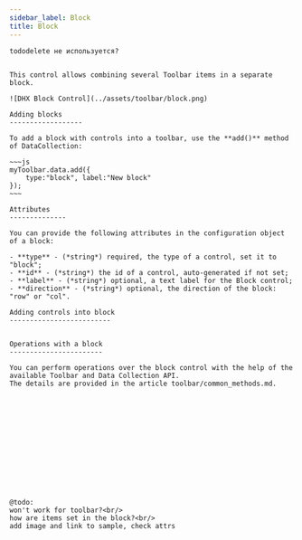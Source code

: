 ```yaml
---
sidebar_label: Block
title: Block
---  
```


```tododelete не используется?``` 

```

This control allows combining several Toolbar items in a separate block.

![DHX Block Control](../assets/toolbar/block.png)

Adding blocks
------------------

To add a block with controls into a toolbar, use the **add()** method of DataCollection:

~~~js
myToolbar.data.add({
    type:"block", label:"New block"
});
~~~

Attributes
--------------

You can provide the following attributes in the configuration object of a block:

- **type** - (*string*) required, the type of a control, set it to "block";
- **id** - (*string*) the id of a control, auto-generated if not set;
- **label** - (*string*) optional, a text label for the Block control;
- **direction** - (*string*) optional, the direction of the block: "row" or "col".

Adding controls into block
-------------------------


Operations with a block
-----------------------

You can perform operations over the block control with the help of the available Toolbar and Data Collection API.
The details are provided in the article toolbar/common_methods.md.














@todo: 
won't work for toolbar?<br/>
how are items set in the block?<br/>
add image and link to sample, check attrs

``` 
